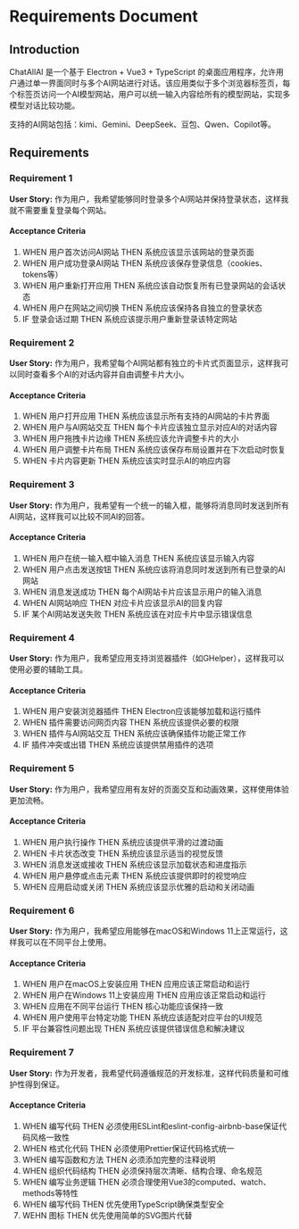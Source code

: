 # Requirements Document

## Introduction

ChatAllAI 是一个基于 Electron + Vue3 + TypeScript 的桌面应用程序，允许用户通过单一界面同时与多个AI网站进行对话。该应用类似于多个浏览器标签页，每个标签页访问一个AI模型网站，用户可以统一输入内容给所有的模型网站，实现多模型对话比较功能。

支持的AI网站包括：kimi、Gemini、DeepSeek、豆包、Qwen、Copilot等。

## Requirements

### Requirement 1

**User Story:** 作为用户，我希望能够同时登录多个AI网站并保持登录状态，这样我就不需要重复登录每个网站。

#### Acceptance Criteria

1. WHEN 用户首次访问AI网站 THEN 系统应该显示该网站的登录页面
2. WHEN 用户成功登录AI网站 THEN 系统应该保存登录信息（cookies、tokens等）
3. WHEN 用户重新打开应用 THEN 系统应该自动恢复所有已登录网站的会话状态
4. WHEN 用户在网站之间切换 THEN 系统应该保持各自独立的登录状态
5. IF 登录会话过期 THEN 系统应该提示用户重新登录该特定网站

### Requirement 2

**User Story:** 作为用户，我希望每个AI网站都有独立的卡片式页面显示，这样我可以同时查看多个AI的对话内容并自由调整卡片大小。

#### Acceptance Criteria

1. WHEN 用户打开应用 THEN 系统应该显示所有支持的AI网站的卡片界面
2. WHEN 用户与AI网站交互 THEN 每个卡片应该独立显示对应AI的对话内容
3. WHEN 用户拖拽卡片边缘 THEN 系统应该允许调整卡片的大小
4. WHEN 用户调整卡片布局 THEN 系统应该保存布局设置并在下次启动时恢复
5. WHEN 卡片内容更新 THEN 系统应该实时显示AI的响应内容

### Requirement 3

**User Story:** 作为用户，我希望有一个统一的输入框，能够将消息同时发送到所有AI网站，这样我可以比较不同AI的回答。

#### Acceptance Criteria

1. WHEN 用户在统一输入框中输入消息 THEN 系统应该显示输入内容
2. WHEN 用户点击发送按钮 THEN 系统应该将消息同时发送到所有已登录的AI网站
3. WHEN 消息发送成功 THEN 每个AI网站卡片应该显示用户的输入消息
4. WHEN AI网站响应 THEN 对应卡片应该显示AI的回复内容
5. IF 某个AI网站发送失败 THEN 系统应该在对应卡片中显示错误信息

### Requirement 4

**User Story:** 作为用户，我希望应用支持浏览器插件（如GHelper），这样我可以使用必要的辅助工具。

#### Acceptance Criteria

1. WHEN 用户安装浏览器插件 THEN Electron应该能够加载和运行插件
2. WHEN 插件需要访问网页内容 THEN 系统应该提供必要的权限
3. WHEN 插件与AI网站交互 THEN 系统应该确保插件功能正常工作
4. IF 插件冲突或出错 THEN 系统应该提供禁用插件的选项

### Requirement 5

**User Story:** 作为用户，我希望应用有友好的页面交互和动画效果，这样使用体验更加流畅。

#### Acceptance Criteria

1. WHEN 用户执行操作 THEN 系统应该提供平滑的过渡动画
2. WHEN 卡片状态改变 THEN 系统应该显示适当的视觉反馈
3. WHEN 消息发送或接收 THEN 系统应该显示加载状态和进度指示
4. WHEN 用户悬停或点击元素 THEN 系统应该提供即时的视觉响应
5. WHEN 应用启动或关闭 THEN 系统应该显示优雅的启动和关闭动画

### Requirement 6

**User Story:** 作为用户，我希望应用能够在macOS和Windows 11上正常运行，这样我可以在不同平台上使用。

#### Acceptance Criteria

1. WHEN 用户在macOS上安装应用 THEN 应用应该正常启动和运行
2. WHEN 用户在Windows 11上安装应用 THEN 应用应该正常启动和运行
3. WHEN 应用在不同平台运行 THEN 核心功能应该保持一致
4. WHEN 用户使用平台特定功能 THEN 系统应该适配对应平台的UI规范
5. IF 平台兼容性问题出现 THEN 系统应该提供错误信息和解决建议

### Requirement 7

**User Story:** 作为开发者，我希望代码遵循规范的开发标准，这样代码质量和可维护性得到保证。

#### Acceptance Criteria

1. WHEN 编写代码 THEN 必须使用ESLint和eslint-config-airbnb-base保证代码风格一致性
2. WHEN 格式化代码 THEN 必须使用Prettier保证代码格式统一
3. WHEN 编写函数和方法 THEN 必须添加完整的注释说明
4. WHEN 组织代码结构 THEN 必须保持层次清晰、结构合理、命名规范
5. WHEN 编写业务逻辑 THEN 必须合理使用Vue3的computed、watch、methods等特性
6. WHEN 编写代码 THEN 优先使用TypeScript确保类型安全
7. WEHN 图标 THEN 优先使用简单的SVG图片代替